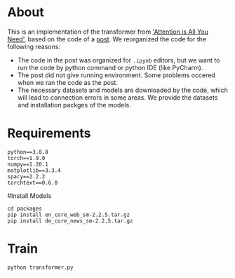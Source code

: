 # About

This is an implementation of the transformer from ['Attention is All You Need'](https://arxiv.org/abs/1706.03762), based on the code of a [post](http://nlp.seas.harvard.edu/2018/04/03/attention.html).  We reorganized the code for the following reasons:

- The code in the post was organized for `.ipynb` editors, but we want to run the code by python command or python IDE (like PyCharm).
- The post did not give running environment. Some problems occered when we ran the code as the post.
- The necessary datasets and models are downloaded by the code, which will lead to connection errors in some areas. We provide the datasets and installation packges of the models.


# Requirements

```
python==3.8.8
torch==1.9.0
numpy==1.20.1
matplotlib==3.3.4
spacy==2.2.2
torchtext==0.6.0
```

#Install Models

```
cd packages
pip install en_core_web_sm-2.2.5.tar.gz
pip install de_core_news_sm-2.2.5.tar.gz
```

# Train

```
python transformer.py
```


